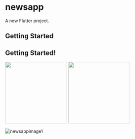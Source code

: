 # newsapp

A new Flutter project.

## Getting Started

## Getting Started!
<img src="https://github.com/Sajinduglas/codezend_machinetest/assets/145646694/6c366e5e-31f7-4d9f-b299-9887527a0d05" width="200" hieght="400">
<img src="https://github.com/Sajinduglas/newsapp/assets/145646694/8b73f5be-e5ac-4cc9-a027-3bea4fdd131c" width="200" hieght="400">

![newsappimage1](https://github.com/Sajinduglas/newsapp/assets/145646694/8b73f5be-e5ac-4cc9-a027-3bea4fdd131c)
